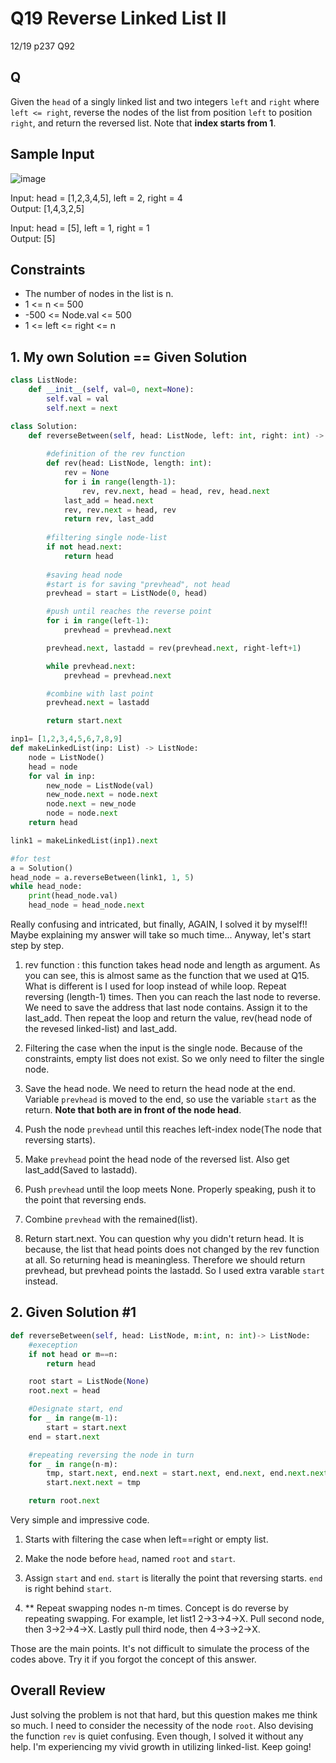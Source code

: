 # Q19 Reverse Linked List II

12/19 p237 Q92

## Q

Given the `head` of a singly linked list and two integers `left` and `right` where `left <= right`, reverse the nodes of the list from position `left` to position `right`, and return the reversed list. Note that __index starts from 1__.

## Sample Input

![image](https://user-images.githubusercontent.com/68508521/146665542-40c2766e-5b3e-4b0d-8325-582c83bbf55a.png)  

Input: head = [1,2,3,4,5], left = 2, right = 4  
Output: [1,4,3,2,5]

Input: head = [5], left = 1, right = 1  
Output: [5]

## Constraints
- The number of nodes in the list is n.
- 1 <= n <= 500
- -500 <= Node.val <= 500
- 1 <= left <= right <= n


## 1. My own Solution == Given Solution

```py
class ListNode:
    def __init__(self, val=0, next=None):
        self.val = val
        self.next = next

class Solution:
    def reverseBetween(self, head: ListNode, left: int, right: int) -> ListNode:
        
        #definition of the rev function
        def rev(head: ListNode, length: int):
            rev = None
            for i in range(length-1):
                rev, rev.next, head = head, rev, head.next
            last_add = head.next
            rev, rev.next = head, rev
            return rev, last_add
        
        #filtering single node-list
        if not head.next:
            return head
        
        #saving head node
        #start is for saving "prevhead", not head
        prevhead = start = ListNode(0, head)

        #push until reaches the reverse point
        for i in range(left-1):
            prevhead = prevhead.next

        prevhead.next, lastadd = rev(prevhead.next, right-left+1)

        while prevhead.next:
            prevhead = prevhead.next

        #combine with last point
        prevhead.next = lastadd

        return start.next
```
```py
inp1= [1,2,3,4,5,6,7,8,9]
def makeLinkedList(inp: List) -> ListNode:
    node = ListNode()
    head = node
    for val in inp:
        new_node = ListNode(val)
        new_node.next = node.next
        node.next = new_node
        node = node.next
    return head

link1 = makeLinkedList(inp1).next

#for test
a = Solution()
head_node = a.reverseBetween(link1, 1, 5)
while head_node:
    print(head_node.val)
    head_node = head_node.next
```

Really confusing and intricated, but finally, AGAIN, I solved it by myself!! Maybe explaining my answer will take so much time... Anyway, let's start step by step.  

1. rev function : this function takes head node and length as argument. As you can see, this is almost same as the function that we used at Q15. What is different is I used for loop instead of while loop. Repeat reversing (length-1) times. Then you can reach the last node to reverse. We need to save the address that last node contains. Assign it to the last_add. Then repeat the loop and return the value, rev(head node of the revesed linked-list) and last_add.

2. Filtering the case when the input is the single node. Because of the constraints, empty list does not exist. So we only need to filter the single node.

3. Save the head node. We need to return the head node at the end. Variable `prevhead` is moved to the end, so use the variable `start` as the return. __Note that both are in front of the node head__. 

4. Push the node `prevhead` until this reaches left-index node(The node that reversing starts).

5. Make `prevhead` point the head node of the reversed list. Also get last_add(Saved to lastadd).

6. Push `prevhead` until the loop meets None. Properly speaking, push it to the point that reversing ends.

7. Combine `prevhead` with the remained(list).

8. Return start.next. You can question why you didn't return head. It is because, the list that head points does not changed by the rev function at all. So returning head is meaningless. Therefore we should return prevhead, but prevhead points the lastadd. So I used extra varable `start` instead.


## 2. Given Solution #1

```py
def reverseBetween(self, head: ListNode, m:int, n: int)-> ListNode:
    #exeception
    if not head or m==n:
        return head

    root start = ListNode(None)
    root.next = head

    #Designate start, end
    for _ in range(m-1):
        start = start.next
    end = start.next

    #repeating reversing the node in turn
    for _ in range(n-m):
        tmp, start.next, end.next = start.next, end.next, end.next.next
        start.next.next = tmp

    return root.next
```

Very simple and impressive code.  

1. Starts with filtering the case when left==right or empty list.

2. Make the node before `head`, named `root` and `start`.

3. Assign `start` and `end`. `start` is literally the point that reversing starts. `end` is right behind `start`.

4. ** Repeat swapping nodes n-m times. Concept is do reverse by repeating swapping. For example, let list1 2->3->4->X. Pull second node, then 3->2->4->X. Lastly pull third node, then 4->3->2->X.

Those are the main points. It's not difficult to simulate the process of the codes above. Try it if you forgot the concept of this answer.

## Overall Review

Just solving the problem is not that hard, but this question makes me think so much. I need to consider the necessity of the node `root`. Also devising the function `rev` is quiet confusing. Even though, I solved it without any help. I'm experiencing my vivid growth in utilizing linked-list. Keep going!

